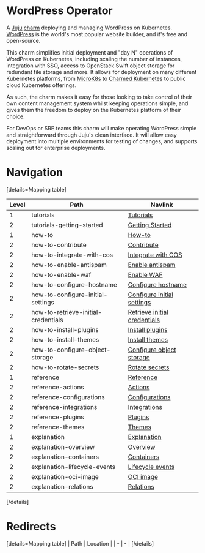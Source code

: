 # WordPress Operator

A [Juju](https://juju.is/) [charm](https://juju.is/docs/olm/charmed-operators) deploying and managing WordPress on Kubernetes. [WordPress](https://wordpress.com/) is the world's most popular website builder, and it's free and open-source.

This charm simplifies initial deployment and "day N" operations of WordPress on Kubernetes, including scaling the number of instances, integration with SSO, access to OpenStack Swift object storage for redundant file storage and more. It allows for deployment on many different Kubernetes platforms, from [MicroK8s](https://microk8s.io/) to [Charmed Kubernetes](https://ubuntu.com/kubernetes) to public cloud Kubernetes offerings.

As such, the charm makes it easy for those looking to take control of their own content management system whilst keeping operations simple, and gives them the freedom to deploy on the Kubernetes platform of their choice.

For DevOps or SRE teams this charm will make operating WordPress simple and straightforward through Juju's clean interface. It will allow easy deployment into multiple environments for testing of changes, and supports scaling out for enterprise deployments.

# Navigation
[details=Mapping table]

| Level | Path | Navlink |
| -- | -- | -- |
| 1 | tutorials | [Tutorials]() |
| 2 | tutorials-getting-started | [Getting Started](/t/wordpress-documentation-getting-started/8847) |
| 1 | how-to| [How-to]() |
| 2 | how-to-contribute | [Contribute](/t/wordpress-documentation-contributing/8858) |
| 2 | how-to-integrate-with-cos| [Integrate with COS](/t/wordpress-documentation-cos-integrations/8859) |
| 2 | how-to-enable-antispam | [Enable antispam](/t/wordpress-documentation-enable-antispam-akismet/8860) |
| 2 | how-to-enable-waf | [Enable WAF](/t/wordpress-documentation-enable-waf/8861) |
| 2 | how-to-configure-hostname | [Configure hostname](/t/wordpress-documentation-hostname-configuration/8862) |
| 2 | how-to-configure-initial-settings | [Configure initial settings](/t/wordpress-documentation-initial-configuration/8863) |
| 2 | how-to-retrieve-initial-credentials | [Retrieve initial credentials](/t/wordpress-documentation-initial-credentials/8864) |
| 2 | how-to-install-plugins | [Install plugins](/t/wordpress-documentation-install-plugins/8865) |
| 2 | how-to-install-themes | [Install themes](/t/wordpress-documentation-install-themes/8866) |
| 2 | how-to-configure-object-storage| [Configure object storage](/t/wordpress-documentation-object-storage/8867) |
| 2 | how-to-rotate-secrets | [Rotate secrets](/t/wordpress-documentation-secrets-rotation/8868) |
| 1 | reference | [Reference]() |
| 2 | reference-actions | [Actions](/t/wordpress-documentation-actions/8848) |
| 2 | reference-configurations | [Configurations](/t/wordpress-documentation-configurations/8849) |
| 2 | reference-integrations | [Integrations](/t/wordpress-documentation-integrations/8850) |
| 2 | reference-plugins | [Plugins](/t/wordpress-documentation-plugins/8851) |
| 2 | reference-themes | [Themes](/t/wordpress-documentation-themes/8852) |
| 1 | explanation | [Explanation]() |
| 2 | explanation-overview | [Overview](/t/wordpress-documentation-overview/8856) |
| 2 | explanation-containers | [Containers](/t/wordpress-documentation-containers/8853) |
| 2 | explanation-lifecycle-events | [Lifecycle events](/t/wordpress-documentation-lifecycle-events/8854) |
| 2 | explanation-oci-image | [OCI image](/t/wordpress-documentation-oci-image/8855) |
| 2 | explanation-relations | [Relations](/t/wordpress-documentation-relations/8857) |

[/details]

# Redirects

[details=Mapping table]
| Path | Location |
| - | - |
[/details]